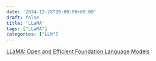 ```yaml
---
date: '2024-12-28T20:00:00+08:00'
draft: false
title: 'LLaMA'
tags: ["LLaMA"]
categories: ["LLM"]
---
```


[LLaMA: Open and Efficient Foundation Language Models](https://xves6ft58q.feishu.cn/docx/Gy1idSKBuoajhtxZZIQcF3WGnye?from=from_copylink)
